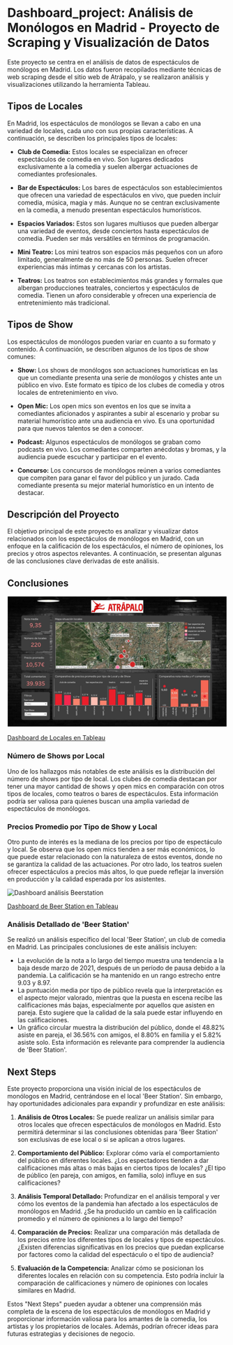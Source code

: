 # Dashboard_project: Análisis de Monólogos en Madrid - Proyecto de Scraping y Visualización de Datos

Este proyecto se centra en el análisis de datos de espectáculos de monólogos en Madrid. Los datos fueron recopilados mediante técnicas de web scraping desde el sitio web de Atrápalo, y se realizaron análisis y visualizaciones utilizando la herramienta Tableau.

## Tipos de Locales

En Madrid, los espectáculos de monólogos se llevan a cabo en una variedad de locales, cada uno con sus propias características. A continuación, se describen los principales tipos de locales:

- **Club de Comedia:** Estos locales se especializan en ofrecer espectáculos de comedia en vivo. Son lugares dedicados exclusivamente a la comedia y suelen albergar actuaciones de comediantes profesionales.

- **Bar de Espectáculos:** Los bares de espectáculos son establecimientos que ofrecen una variedad de espectáculos en vivo, que pueden incluir comedia, música, magia y más. Aunque no se centran exclusivamente en la comedia, a menudo presentan espectáculos humorísticos.

- **Espacios Variados:** Estos son lugares multiusos que pueden albergar una variedad de eventos, desde conciertos hasta espectáculos de comedia. Pueden ser más versátiles en términos de programación.

- **Mini Teatro:** Los mini teatros son espacios más pequeños con un aforo limitado, generalmente de no más de 50 personas. Suelen ofrecer experiencias más íntimas y cercanas con los artistas.

- **Teatros:** Los teatros son establecimientos más grandes y formales que albergan producciones teatrales, conciertos y espectáculos de comedia. Tienen un aforo considerable y ofrecen una experiencia de entretenimiento más tradicional.

## Tipos de Show

Los espectáculos de monólogos pueden variar en cuanto a su formato y contenido. A continuación, se describen algunos de los tipos de show comunes:

- **Show:** Los shows de monólogos son actuaciones humorísticas en las que un comediante presenta una serie de monólogos y chistes ante un público en vivo. Este formato es típico de los clubes de comedia y otros locales de entretenimiento en vivo.

- **Open Mic:** Los open mics son eventos en los que se invita a comediantes aficionados y aspirantes a subir al escenario y probar su material humorístico ante una audiencia en vivo. Es una oportunidad para que nuevos talentos se den a conocer.

- **Podcast:** Algunos espectáculos de monólogos se graban como podcasts en vivo. Los comediantes comparten anécdotas y bromas, y la audiencia puede escuchar y participar en el evento.

- **Concurso:** Los concursos de monólogos reúnen a varios comediantes que compiten para ganar el favor del público y un jurado. Cada comediante presenta su mejor material humorístico en un intento de destacar.

## Descripción del Proyecto

El objetivo principal de este proyecto es analizar y visualizar datos relacionados con los espectáculos de monólogos en Madrid, con un enfoque en la calificación de los espectáculos, el número de opiniones, los precios y otros aspectos relevantes. A continuación, se presentan algunas de las conclusiones clave derivadas de este análisis.

## Conclusiones

![Dashboard análisis Locales](/04_imagenes/01_dashboard_analisis_locales.jpg)

[Dashboard de Locales en Tableau](https://public.tableau.com/app/profile/estefania.castillo3331/viz/Analisis_locales_atrapalo/Mapa_locales?publish=yes)

### Número de Shows por Local

Uno de los hallazgos más notables de este análisis es la distribución del número de shows por tipo de local. Los clubes de comedia destacan por tener una mayor cantidad de shows y open mics en comparación con otros tipos de locales, como teatros o bares de espectáculos. Esta información podría ser valiosa para quienes buscan una amplia variedad de espectáculos de monólogos.

### Precios Promedio por Tipo de Show y Local

Otro punto de interés es la mediana de los precios por tipo de espectáculo y local. Se observa que los open mics tienden a ser más económicos, lo que puede estar relacionado con la naturaleza de estos eventos, donde no se garantiza la calidad de las actuaciones. Por otro lado, los teatros suelen ofrecer espectáculos a precios más altos, lo que puede reflejar la inversión en producción y la calidad esperada por los asistentes.

![Dashboard análisis Beerstation](/04_imagenes/02_dashboard_analisis_beerstation.jpg)

[Dashboard de Beer Station en Tableau](https://public.tableau.com/app/profile/estefania.castillo3331/viz/Beerstationdefinitivo/Dashboardanalisisbeerstation?publish=yes)


### Análisis Detallado de 'Beer Station'

Se realizó un análisis específico del local 'Beer Station', un club de comedia en Madrid. Las principales conclusiones de este análisis incluyen:

- La evolución de la nota a lo largo del tiempo muestra una tendencia a la baja desde marzo de 2021, después de un período de pausa debido a la pandemia. La calificación se ha mantenido en un rango estrecho entre 9.03 y 8.97.
- La puntuación media por tipo de público revela que la interpretación es el aspecto mejor valorado, mientras que la puesta en escena recibe las calificaciones más bajas, especialmente por aquellos que asisten en pareja. Esto sugiere que la calidad de la sala puede estar influyendo en las calificaciones.
- Un gráfico circular muestra la distribución del público, donde el 48.82% asiste en pareja, el 36.56% con amigos, el 8.80% en familia y el 5.82% asiste solo. Esta información es relevante para comprender la audiencia de 'Beer Station'.

## Next Steps

Este proyecto proporciona una visión inicial de los espectáculos de monólogos en Madrid, centrándose en el local 'Beer Station'. Sin embargo, hay oportunidades adicionales para expandir y profundizar en este análisis:

1. **Análisis de Otros Locales:** Se puede realizar un análisis similar para otros locales que ofrecen espectáculos de monólogos en Madrid. Esto permitirá determinar si las conclusiones obtenidas para 'Beer Station' son exclusivas de ese local o si se aplican a otros lugares.

2. **Comportamiento del Público:** Explorar cómo varía el comportamiento del público en diferentes locales. ¿Los espectadores tienden a dar calificaciones más altas o más bajas en ciertos tipos de locales? ¿El tipo de público (en pareja, con amigos, en familia, solo) influye en sus calificaciones?

3. **Análisis Temporal Detallado:** Profundizar en el análisis temporal y ver cómo los eventos de la pandemia han afectado a los espectáculos de monólogos en Madrid. ¿Se ha producido un cambio en la calificación promedio y el número de opiniones a lo largo del tiempo?

4. **Comparación de Precios:** Realizar una comparación más detallada de los precios entre los diferentes tipos de locales y tipos de espectáculos. ¿Existen diferencias significativas en los precios que puedan explicarse por factores como la calidad del espectáculo o el tipo de audiencia?

5. **Evaluación de la Competencia:** Analizar cómo se posicionan los diferentes locales en relación con su competencia. Esto podría incluir la comparación de calificaciones y número de opiniones con locales similares en Madrid.

Estos "Next Steps" pueden ayudar a obtener una comprensión más completa de la escena de los espectáculos de monólogos en Madrid y proporcionar información valiosa para los amantes de la comedia, los artistas y los propietarios de locales. Además, podrían ofrecer ideas para futuras estrategias y decisiones de negocio.

